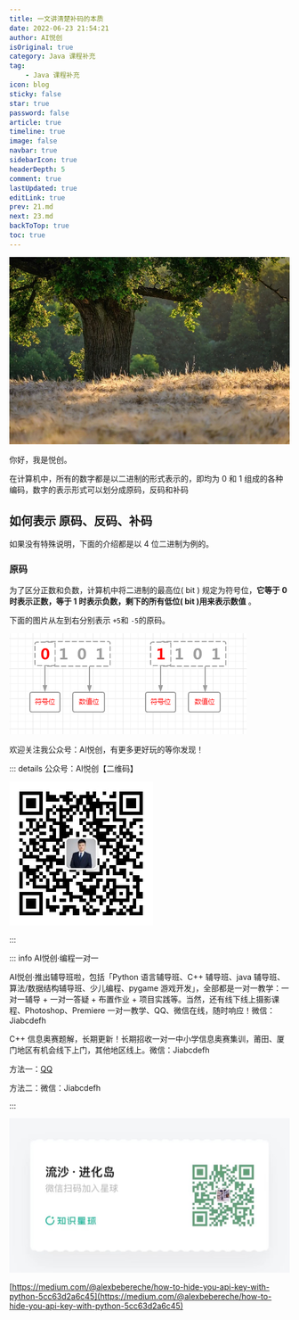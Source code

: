 ```yaml
---
title: 一文讲清楚补码的本质
date: 2022-06-23 21:54:21
author: AI悦创
isOriginal: true
category: Java 课程补充
tag:
    - Java 课程补充
icon: blog
sticky: false
star: true
password: false
article: true
timeline: true
image: false
navbar: true
sidebarIcon: true
headerDepth: 5
comment: true
lastUpdated: true
editLink: true
prev: 21.md
next: 23.md
backToTop: true
toc: true
---
```


![img](./22.assets/14edbb62584134030a1ddee6d8a38273.png)

你好，我是悦创。

在计算机中，所有的数字都是以二进制的形式表示的，即均为 0 和 1 组成的各种编码，数字的表示形式可以划分成原码，反码和补码

## 如何表示 原码、反码、补码

如果没有特殊说明，下面的介绍都是以 4 位二进制为例的。

###  原码

为了区分正数和负数，计算机中将二进制的最高位( bit ) 规定为符号位，**它等于 0 时表示正数，等于 1 时表示负数，剩下的所有低位( bit )用来表示数值** 。

下面的图片从左到右分别表示 `+5`和 `-5`的原码。

![img](./22.assets/3beb6c77383348f1c0b13e3d304af051.png)





欢迎关注我公众号：AI悦创，有更多更好玩的等你发现！

::: details 公众号：AI悦创【二维码】

![](/gzh.jpg)

:::

::: info AI悦创·编程一对一

AI悦创·推出辅导班啦，包括「Python 语言辅导班、C++ 辅导班、java 辅导班、算法/数据结构辅导班、少儿编程、pygame 游戏开发」，全部都是一对一教学：一对一辅导 + 一对一答疑 + 布置作业 + 项目实践等。当然，还有线下线上摄影课程、Photoshop、Premiere 一对一教学、QQ、微信在线，随时响应！微信：Jiabcdefh

C++ 信息奥赛题解，长期更新！长期招收一对一中小学信息奥赛集训，莆田、厦门地区有机会线下上门，其他地区线上。微信：Jiabcdefh

方法一：[QQ](http://wpa.qq.com/msgrd?v=3&uin=1432803776&site=qq&menu=yes)

方法二：微信：Jiabcdefh

:::

![](/zsxq.jpg)

[https://medium.com/@alexbebereche/how-to-hide-you-api-key-with-python-5cc63d2a6c45](https://medium.com/@alexbebereche/how-to-hide-you-api-key-with-python-5cc63d2a6c45)




